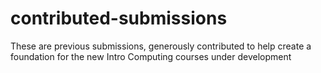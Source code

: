 # contributed-submissions
These are previous submissions, generously contributed to help create a foundation for the new Intro Computing courses under development

